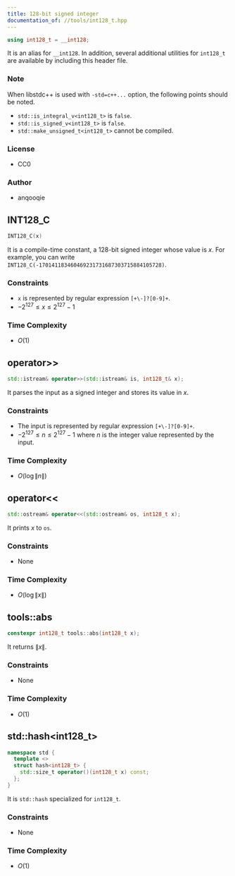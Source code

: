 ```yaml
---
title: 128-bit signed integer
documentation_of: //tools/int128_t.hpp
---
```


```cpp
using int128_t = __int128;
```

It is an alias for `__int128`.
In addition, several additional utilities for `int128_t` are available by including this header file.

### Note
When libstdc++ is used with `-std=c++...` option, the following points should be noted.

- `std::is_integral_v<int128_t>` is `false`.
- `std::is_signed_v<int128_t>` is `false`.
- `std::make_unsigned_t<int128_t>` cannot be compiled.

### License
- CC0

### Author
- anqooqie

## INT128_C
```cpp
INT128_C(x)
```

It is a compile-time constant, a 128-bit signed integer whose value is $x$.
For example, you can write `INT128_C(-170141183460469231731687303715884105728)`.

### Constraints
- `x` is represented by regular expression `[+\-]?[0-9]+`.
- $-2^{127} \leq x \leq 2^{127} - 1$

### Time Complexity
- $O(1)$

## operator&gt;&gt;
```cpp
std::istream& operator>>(std::istream& is, int128_t& x);
```

It parses the input as a signed integer and stores its value in $x$.

### Constraints
- The input is represented by regular expression `[+\-]?[0-9]+`.
- $-2^{127} \leq n \leq 2^{127} - 1$ where $n$ is the integer value represented by the input.

### Time Complexity
- $O(\log \|n\|)$

## operator&lt;&lt;
```cpp
std::ostream& operator<<(std::ostream& os, int128_t x);
```

It prints $x$ to `os`.

### Constraints
- None

### Time Complexity
- $O(\log \|x\|)$

## tools::abs
```cpp
constexpr int128_t tools::abs(int128_t x);
```

It returns $\|x\|$.

### Constraints
- None

### Time Complexity
- $O(1)$

## std::hash&lt;int128_t&gt;
```cpp
namespace std {
  template <>
  struct hash<int128_t> {
    std::size_t operator()(int128_t x) const;
  };
}
```

It is `std::hash` specialized for `int128_t`.

### Constraints
- None

### Time Complexity
- $O(1)$
